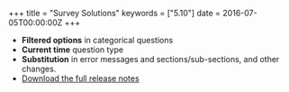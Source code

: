 +++
title = "Survey Solutions"
keywords = ["5.10"]
date = 2016-07-05T00:00:00Z
+++

-   **Filtered options** in categorical questions
-   **Current time** question type
-   **Substitution** in error messages and sections/sub-sections, and
    other changes.
-   [Download the full release notes](/release-notes/rest/ReleaseLetter17.pdf)